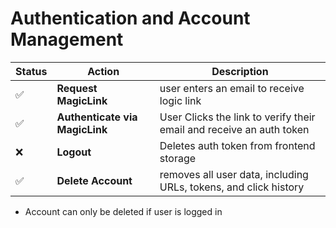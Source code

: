 # Authentication and Account Management
|Status|Action|Description|
|--|-----|-|
| ✅ |**Request MagicLink**|user enters an email to receive logic link|
| ✅  |**Authenticate via MagicLink**|User Clicks the link to verify their email and receive an auth token|
|❌|**Logout**|Deletes auth token from frontend storage|
| ✅ |**Delete Account**|removes all user data, including URLs, tokens, and click history|


- Account  can only be deleted if user is logged in 


